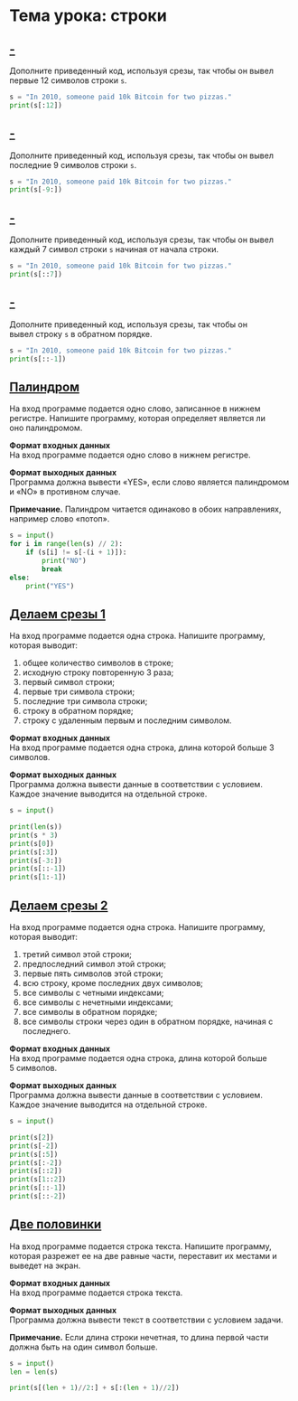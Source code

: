 # Тема урока: строки

## [-](https://stepik.org/lesson/302627/step/7?unit=284520)
Дополните приведенный код, используя срезы, так чтобы он вывел первые 12 символов строки `s`.

```python
s = "In 2010, someone paid 10k Bitcoin for two pizzas."
print(s[:12])
```

## [-](https://stepik.org/lesson/302627/step/8?unit=284520)
Дополните приведенный код, используя срезы, так чтобы он вывел последние 9 символов строки `s`.
```python
s = "In 2010, someone paid 10k Bitcoin for two pizzas."
print(s[-9:])
```

## [-](https://stepik.org/lesson/302627/step/9?unit=284520)
Дополните приведенный код, используя срезы, так чтобы он вывел каждый 7 символ строки `s` начиная от начала строки.
```python
s = "In 2010, someone paid 10k Bitcoin for two pizzas."
print(s[::7])
```

## [-](https://stepik.org/lesson/302627/step/10?unit=284520)
Дополните приведенный код, используя срезы, так чтобы он вывел строку `s` в обратном порядке.
```python
s = "In 2010, someone paid 10k Bitcoin for two pizzas."
print(s[::-1])
```

## [Палиндром](https://stepik.org/lesson/302627/step/11?unit=284520)

На вход программе подается одно слово, записанное в нижнем регистре. Напишите программу, которая определяет является ли оно палиндромом.

**Формат входных данных**  
На вход программе подается одно слово в нижнем регистре.

**Формат выходных данных**  
Программа должна вывести «YES», если слово является палиндромом и «NO» в противном случае.

**Примечание.** Палиндром читается одинаково в обоих направлениях, например слово «потоп».

```python
s = input()
for i in range(len(s) // 2):
    if (s[i] != s[-(i + 1)]):
        print("NO")
        break
else:
    print("YES")
```

## [Делаем срезы 1](https://stepik.org/lesson/302627/step/12?unit=284520)

На вход программе подается одна строка. Напишите программу, которая выводит:

1.  общее количество символов в строке;
2.  исходную строку повторенную 3 раза;
3.  первый символ строки;
4.  первые три символа строки;
5.  последние три символа строки;
6.  строку в обратном порядке;
7.  строку с удаленным первым и последним символом.

**Формат входных данных**  
На вход программе подается одна строка, длина которой больше 3 символов.

**Формат выходных данных**  
Программа должна вывести данные в соответствии с условием. Каждое значение выводится на отдельной строке.

```python
s = input()

print(len(s))
print(s * 3)
print(s[0])
print(s[:3])
print(s[-3:])
print(s[::-1])
print(s[1:-1])
```

## [Делаем срезы 2](https://stepik.org/lesson/302627/step/13?unit=284520)

На вход программе подается одна строка. Напишите программу, которая выводит:

1.  третий символ этой строки;
2.  предпоследний символ этой строки;
3.  первые пять символов этой строки;
4.  всю строку, кроме последних двух символов;
5.  все символы с четными индексами;
6.  все символы с нечетными индексами;
7.  все символы в обратном порядке;
8.  все символы строки через один в обратном порядке, начиная с последнего.

**Формат входных данных**  
На вход программе подается одна строка, длина которой больше 5 символов.

**Формат выходных данных**  
Программа должна вывести данные в соответствии с условием. Каждое значение выводится на отдельной строке.

```python
s = input()

print(s[2])
print(s[-2])
print(s[:5])
print(s[:-2])
print(s[::2])
print(s[1::2])
print(s[::-1])
print(s[::-2])
```

## [Две половинки](https://stepik.org/lesson/302627/step/14?unit=284520)

На вход программе подается строка текста. Напишите программу, которая разрежет ее на две равные части, переставит их местами и выведет на экран.

**Формат входных данных**  
На вход программе подается строка текста.

**Формат выходных данных**  
Программа должна вывести текст в соответствии с условием задачи.

**Примечание.** Если длина строки нечетная, то длина первой части должна быть на один символ больше.

```python
s = input()
len = len(s)

print(s[(len + 1)//2:] + s[:(len + 1)//2])
```
